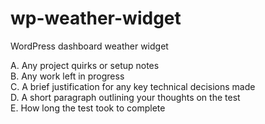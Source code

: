 # wp-weather-widget
WordPress dashboard weather widget

A. Any project quirks or setup notes  
B. Any work left in progress  
C. A brief justification for any key technical decisions made  
D. A short paragraph outlining your thoughts on the test  
E. How long the test took to complete  
